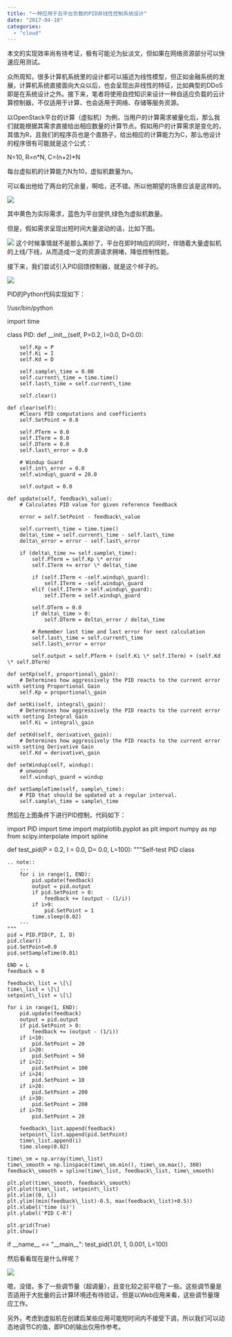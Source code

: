 ```yaml
---
title: "一种应用于云平台负载的PID非线性控制系统设计"
date: "2017-04-10"
categories: 
  - "cloud"
---
```


本文的实现效率尚有待考证，极有可能沦为扯淡文，但如果在网络资源部分可以快速应用测试。

众所周知，很多计算机系统里的设计都可以描述为线性模型，但正如金融系统的发展，计算机系统直接面向大众以后，也会呈现出非线性的特征，比如典型的DDoS即是在系统设计之外。接下来，笔者将使用自控知识来设计一种自适应负载的云计算控制器，不仅适用于计算、也会适用于网络、存储等服务资源。

以OpenStack平台的计算（虚拟机）为例，当用户的计算需求被量化后，那么我们就能根据其需求直接给出相应数量的计算节点。假如用户的计算需求是变化的，其值为R，且我们的程序员也是个直肠子，给出相应的计算能力为C，那么他设计的程序很有可能就是这个公式：

N=10,
R=n\*N,
C=(n+2)\*N

每台虚拟机的计算能力N为10，虚拟机数量为n。

可以看出他给了两台的冗余量，啊哈，还不错。所以他期望的场景应该是这样的。

[![](images/figure_1.png)](https://blog.lofyer.org/wp-content/uploads/figure_1.png)

其中黄色为实际需求，蓝色为平台提供,绿色为虚拟机数量。

但是，假如需求呈现出短时间大量波动的话，比如下图。

[![](images/figure_2.png)](https://blog.lofyer.org/wp-content/uploads/figure_2.png) 这个时候事情就不是那么美妙了，平台在即时响应的同时，伴随着大量虚拟机的上线/下线，从而造成一定的资源请求拥堵，降低控制性能。

接下来，我们尝试引入PID回馈控制器，就是这个样子的。

[![](images/Pid-feedback-nct-int-correct-1024x471.png)](https://blog.lofyer.org/wp-content/uploads/Pid-feedback-nct-int-correct.png)

PID的Python代码实现如下：

!/usr/bin/python

import time

class PID:
    def \_\_init\_\_(self, P=0.2, I=0.0, D=0.0):

        self.Kp = P
        self.Ki = I
        self.Kd = D

        self.sample\_time = 0.00
        self.current\_time = time.time()
        self.last\_time = self.current\_time

        self.clear()

    def clear(self):
        #Clears PID computations and coefficients
        self.SetPoint = 0.0

        self.PTerm = 0.0
        self.ITerm = 0.0
        self.DTerm = 0.0
        self.last\_error = 0.0

        # Windup Guard
        self.int\_error = 0.0
        self.windup\_guard = 20.0

        self.output = 0.0

    def update(self, feedback\_value):
        # Calculates PID value for given reference feedback

        error = self.SetPoint - feedback\_value

        self.current\_time = time.time()
        delta\_time = self.current\_time - self.last\_time
        delta\_error = error - self.last\_error

        if (delta\_time >= self.sample\_time):
            self.PTerm = self.Kp \* error
            self.ITerm += error \* delta\_time

            if (self.ITerm < -self.windup\_guard):
                self.ITerm = -self.windup\_guard
            elif (self.ITerm > self.windup\_guard):
                self.ITerm = self.windup\_guard

            self.DTerm = 0.0
            if delta\_time > 0:
                self.DTerm = delta\_error / delta\_time

            # Remember last time and last error for next calculation
            self.last\_time = self.current\_time
            self.last\_error = error

            self.output = self.PTerm + (self.Ki \* self.ITerm) + (self.Kd \* self.DTerm)

    def setKp(self, proportional\_gain):
        # Determines how aggressively the PID reacts to the current error with setting Proportional Gain
        self.Kp = proportional\_gain

    def setKi(self, integral\_gain):
        # Determines how aggressively the PID reacts to the current error with setting Integral Gain
        self.Ki = integral\_gain

    def setKd(self, derivative\_gain):
        # Determines how aggressively the PID reacts to the current error with setting Derivative Gain
        self.Kd = derivative\_gain

    def setWindup(self, windup):
        # unwound
        self.windup\_guard = windup

    def setSampleTime(self, sample\_time):
        # PID that should be updated at a regular interval.
        self.sample\_time = sample\_time

然后在上图条件下进行PID控制，代码如下：

import PID
import time
import matplotlib.pyplot as plt
import numpy as np
from scipy.interpolate import spline

def test\_pid(P = 0.2,  I = 0.0, D= 0.0, L=100):
    """Self-test PID class

    .. note::
        ...
        for i in range(1, END):
            pid.update(feedback)
            output = pid.output
            if pid.SetPoint > 0:
                feedback += (output - (1/i))
            if i>9:
                pid.SetPoint = 1
            time.sleep(0.02)
        ---
    """
    pid = PID.PID(P, I, D)
    pid.clear()
    pid.SetPoint=0.0
    pid.setSampleTime(0.01)

    END = L
    feedback = 0

    feedback\_list = \[\]
    time\_list = \[\]
    setpoint\_list = \[\]

    for i in range(1, END):
        pid.update(feedback)
        output = pid.output
        if pid.SetPoint > 0:
            feedback += (output - (1/i))
        if i<10:
            pid.SetPoint = 20
        if i>20:
            pid.SetPoint = 50
        if i>22:
            pid.SetPoint = 100
        if i>24:
            pid.SetPoint = 10
        if i>28:
            pid.SetPoint = 200
        if i>30:
            pid.SetPoint = 200
        if i>70:
            pid.SetPoint = 20

        feedback\_list.append(feedback)
        setpoint\_list.append(pid.SetPoint)
        time\_list.append(i)
        time.sleep(0.02)

    time\_sm = np.array(time\_list)
    time\_smooth = np.linspace(time\_sm.min(), time\_sm.max(), 300)
    feedback\_smooth = spline(time\_list, feedback\_list, time\_smooth)

    plt.plot(time\_smooth, feedback\_smooth)
    plt.plot(time\_list, setpoint\_list)
    plt.xlim((0, L))
    plt.ylim((min(feedback\_list)-0.5, max(feedback\_list)+0.5))
    plt.xlabel('time (s)')
    plt.ylabel('PID C-R')

    plt.grid(True)
    plt.show()

if \_\_name\_\_ == "\_\_main\_\_":
    test\_pid(1.01, 1, 0.001, L=100)

然后看看现在是什么样呢？

[![](images/figure_3.png)](https://blog.lofyer.org/wp-content/uploads/figure_3.png)

嗯，没错，多了一些调节量（超调量），且变化较之前平稳了一些。这些调节量是否适用于大批量的云计算环境还有待验证，但是以Web应用来看，这些调节量理应工作。

另外，考虑到虚拟机在创建后某些应用可能短时间内不接受下调，所以我们可以动态地调节C的值，即PID的输出仅用作参考。
